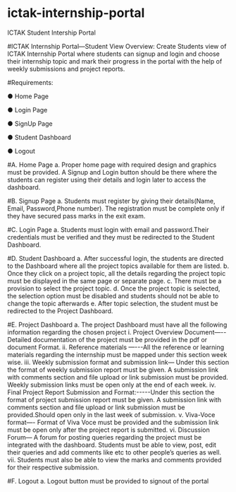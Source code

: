 # ictak-internship-portal
ICTAK Student Intership Portal

#ICTAK Internship Portal—Student View
Overview: Create Students view of ICTAK Internship Portal where students can signup and login
and choose their internship topic and mark their progress in the portal with the help of weekly
submissions and project reports.

#Requirements:

● Home Page

● Login Page

● SignUp Page

● Student Dashboard

● Logout

#A. Home Page
a. Proper home page with required design and graphics must be provided. A Signup and
Login button should be there where the students can register using their details and login
later to access the dashboard.

#B. Signup Page
a. Students must register by giving their details(Name, Email, Password,Phone number).
The registration must be complete only if they have secured pass marks in the exit exam.

#C. Login Page
a. Students must login with email and password.Their credentials must be verified and they
must be redirected to the Student Dashboard.

#D. Student Dashboard
a. After successful login, the students are directed to the Dashboard where all the project
topics available for them are listed.
b. Once they click on a project topic, all the details regarding the project topic must be
displayed in the same page or separate page.
c. There must be a provision to select the project topic.
d. Once the project topic is selected, the selection option must be disabled and students
should not be able to change the topic afterwards
e. After topic selection, the student must be redirected to the Project Dashboard.

#E. Project Dashboard
a. The project Dashboard must have all the following information regarding the chosen
project
i. Project Overview Document—-- Detailed documentation of the project must be
provided in the pdf or document Format.
ii. Reference materials —---All the reference or learning materials regarding the
internship must be mapped under this section week wise.
iii. Weekly submission format and submission link— Under this section the
format of weekly submission report must be given. A submission link with
comments section and file upload or link submission must be provided. Weekly
submission links must be open only at the end of each week.
iv. Final Project Report Submission and Format:-----Under this section the format
of project submission report must be given. A submission link with comments
section and file upload or link submission must be provided.Should open only in
the last week of submission.
v. Viva-Voce format—- Format of Viva Voce must be provided and the submission
link must be open only after the project report is submitted.
vi. Discussion Forum— A forum for posting queries regarding the project must be
integrated with the dashboard. Students must be able to view, post, edit their
queries and add comments like etc to other people’s queries as well.
vii. Students must also be able to view the marks and comments provided for their
respective submission.

#F. Logout
a. Logout button must be provided to signout of the portal
